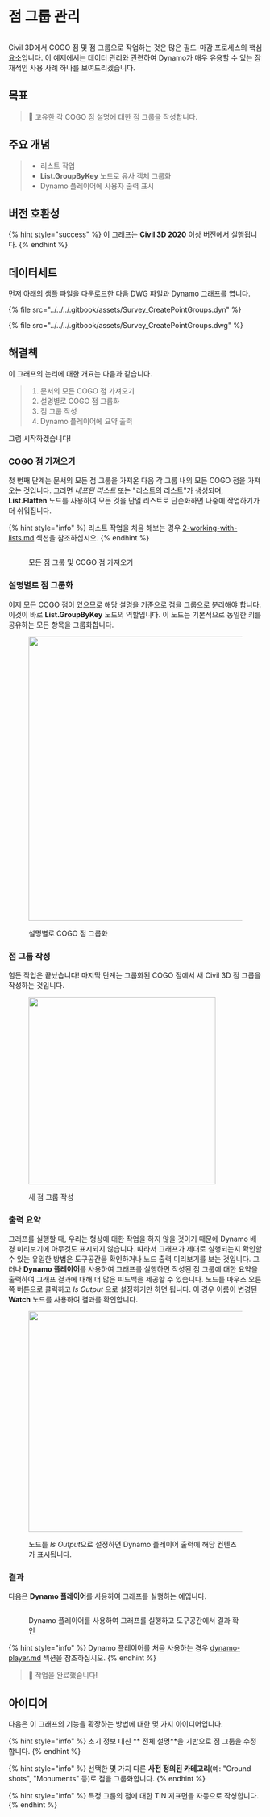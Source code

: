 # 점 그룹 관리

<figure><img src="../../../.gitbook/assets/Survey_CreatePointGroups_Player.gif" alt=""><figcaption></figcaption></figure>

Civil 3D에서 COGO 점 및 점 그룹으로 작업하는 것은 많은 필드-마감 프로세스의 핵심 요소입니다. 이 예제에서는 데이터 관리와 관련하여 Dynamo가 매우 유용할 수 있는 잠재적인 사용 사례 하나를 보여드리겠습니다.  

## 목표

> :dart: 고유한 각 COGO 점 설명에 대한 점 그룹을 작성합니다. 

## 주요 개념

> * 리스트 작업
> * **List.GroupByKey** 노드로 유사 객체 그룹화
> * Dynamo 플레이어에 사용자 출력 표시

## 버전 호환성

{% hint style="success" %} 이 그래프는 **Civil 3D 2020** 이상 버전에서 실행됩니다. {% endhint %}

## 데이터세트

먼저 아래의 샘플 파일을 다운로드한 다음 DWG 파일과 Dynamo 그래프를 엽니다.

{% file src="../../../.gitbook/assets/Survey_CreatePointGroups.dyn" %}

{% file src="../../../.gitbook/assets/Survey_CreatePointGroups.dwg" %}

## 해결책

이 그래프의 논리에 대한 개요는 다음과 같습니다.

> 1. 문서의 모든 COGO 점 가져오기
> 2. 설명별로 COGO 점 그룹화
> 3. 점 그룹 작성
> 4. Dynamo 플레이어에 요약 출력

그럼 시작하겠습니다!

### COGO 점 가져오기

첫 번째 단계는 문서의 모든 점 그룹을 가져온 다음 각 그룹 내의 모든 COGO 점을 가져오는 것입니다. 그러면 _내포된 리스트_ 또는 "리스트의 리스트"가 생성되며, **List.Flatten** 노드를 사용하여 모든 것을 단일 리스트로 단순화하면 나중에 작업하기가 더 쉬워집니다.

{% hint style="info" %} 리스트 작업을 처음 해보는 경우 [2-working-with-lists.md](../../../5\_essential\_nodes\_and\_concepts/5-4\_designing-with-lists/2-working-with-lists.md "mention") 섹션을 참조하십시오. {% endhint %}

<figure><img src="../../../.gitbook/assets/Survey_CreatePointGroups_GetPoints.png" alt=""><figcaption><p>모든 점 그룹 및 COGO 점 가져오기 </p></figcaption></figure>

### 설명별로 점 그룹화

이제 모든 COGO 점이 있으므로 해당 설명을 기준으로 점을 그룹으로 분리해야 합니다. 이것이 바로 **List.GroupByKey** 노드의 역할입니다. 이 노드는 기본적으로 동일한 키를 공유하는 모든 항목을 그룹화합니다.

<figure><img src="../../../.gitbook/assets/Survey_CreatePointGroups_GroupPoints.png" alt="" width="563"><figcaption><p>설명별로 COGO 점 그룹화</p></figcaption></figure>

### 점 그룹 작성

힘든 작업은 끝났습니다! 마지막 단계는 그룹화된 COGO 점에서 새 Civil 3D 점 그룹을 작성하는 것입니다.

<figure><img src="../../../.gitbook/assets/Survey_CreatePointGroups_CreatePointGroups.png" alt="" width="371"><figcaption><p>새 점 그룹 작성</p></figcaption></figure>

### 출력 요약

그래프를 실행할 때, 우리는 형상에 대한 작업을 하지 않을 것이기 때문에 Dynamo 배경 미리보기에 아무것도 표시되지 않습니다. 따라서 그래프가 제대로 실행되는지 확인할 수 있는 유일한 방법은 도구공간을 확인하거나 노드 출력 미리보기를 보는 것입니다. 그러나 **Dynamo 플레이어**를 사용하여 그래프를 실행하면 작성된 점 그룹에 대한 요약을 출력하여 그래프 결과에 대해 더 많은 피드백을 제공할 수 있습니다. 노드를 마우스 오른쪽 버튼으로 클릭하고 _Is Output_ 으로 설정하기만 하면 됩니다. 이 경우 이름이 변경된 **Watch** 노드를 사용하여 결과를 확인합니다.

<figure><img src="../../../.gitbook/assets/Survey_CreatePointGroups_Output.png" alt="" width="437"><figcaption><p>노드를 <em>Is Output</em>으로 설정하면 Dynamo 플레이어 출력에 해당 컨텐츠가 표시됩니다.</p></figcaption></figure>

### 결과

다음은 **Dynamo 플레이어**를 사용하여 그래프를 실행하는 예입니다.

<figure><img src="../../../.gitbook/assets/Survey_CreatePointGroups_Player.gif" alt=""><figcaption><p>Dynamo 플레이어를 사용하여 그래프를 실행하고 도구공간에서 결과 확인</p></figcaption></figure>

{% hint style="info" %} Dynamo 플레이어를 처음 사용하는 경우 [dynamo-player.md](../../dynamo-player.md "mention") 섹션을 참조하십시오. {% endhint %}

> :tada: 작업을 완료했습니다!

## 아이디어

다음은 이 그래프의 기능을 확장하는 방법에 대한 몇 가지 아이디어입니다.

{% hint style="info" %} 초기 정보 대신 ** 전체 설명**을 기반으로 점 그룹을 수정합니다. {% endhint %}

{% hint style="info" %} 선택한 몇 가지 다른 **사전 정의된 카테고리**(예: "Ground shots", "Monuments" 등)로 점을 그룹화합니다. {% endhint %}

{% hint style="info" %} 특정 그룹의 점에 대한 TIN 지표면을 자동으로 작성합니다. {% endhint %}

